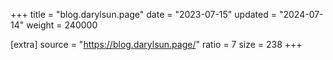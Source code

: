 +++
title = "blog.darylsun.page"
date = "2023-07-15"
updated = "2024-07-14"
weight = 240000

[extra]
source = "https://blog.darylsun.page/"
ratio = 7
size = 238
+++
